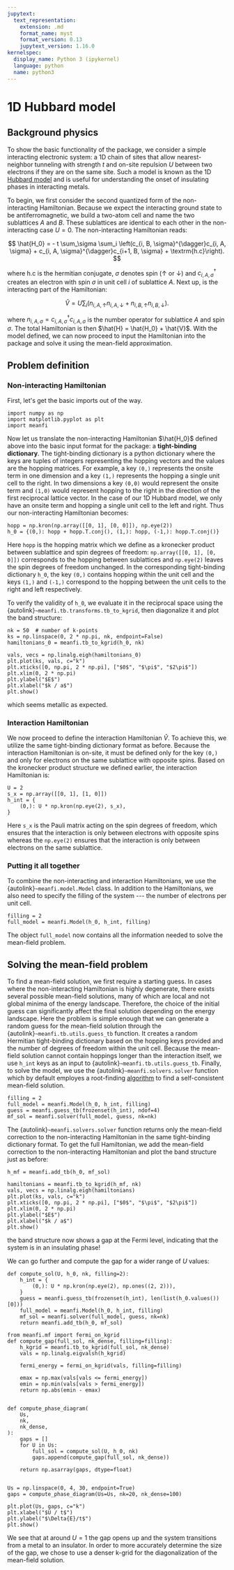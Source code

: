```yaml
---
jupytext:
  text_representation:
    extension: .md
    format_name: myst
    format_version: 0.13
    jupytext_version: 1.16.0
kernelspec:
  display_name: Python 3 (ipykernel)
  language: python
  name: python3
---
```


# 1D Hubbard model

## Background physics

To show the basic functionality of the package, we consider a simple interacting electronic system: a 1D chain of sites that allow nearest-neighbor tunneling with strength $t$ and on-site repulsion $U$ between two electrons if they are on the same site.
Such a model is known as the 1D [Hubbard model](https://en.wikipedia.org/wiki/Hubbard_model) and is useful for understanding the onset of insulating phases in interacting metals.

To begin, we first consider the second quantized form of the non-interacting Hamiltonian.
Because we expect the interacting ground state to be antiferromagnetic, we build a two-atom cell and name the two sublattices $A$ and $B$.
These sublattices are identical to each other in the non-interacting case $U=0$.
The non-interacting Hamiltonian reads:

$$
\hat{H_0} = - t \sum_\sigma \sum_i \left(c_{i, B, \sigma}^{\dagger}c_{i, A, \sigma} + c_{i, A, \sigma}^{\dagger}c_{i+1, B, \sigma} + \textrm{h.c}\right).
$$

where $\textrm{h.c}$ is the hermitian conjugate, $\sigma$ denotes spin ($\uparrow$ or $\downarrow$) and $c_{i, A, \sigma}^{\dagger}$ creates an electron with spin $\sigma$ in unit cell $i$ of sublattice $A$.
Next up, is the interacting part of the Hamiltonian:

$$
\hat{V} = U \sum_i \left(n_{i, A, \uparrow} n_{i, A, \downarrow} + n_{i, B, \uparrow} n_{i, B, \downarrow}\right).
$$

where $n_{i, A, \sigma} = c_{i, A, \sigma}^{\dagger}c_{i, A, \sigma}$ is the number operator for sublattice $A$ and spin $\sigma$.
The total Hamiltonian is then $\hat{H} = \hat{H_0} + \hat{V}$.
With the model defined, we can now proceed to input the Hamiltonian into the package and solve it using the mean-field approximation.

## Problem definition

### Non-interacting Hamiltonian

First, let's get the basic imports out of the way.

```{code-cell} ipython3
import numpy as np
import matplotlib.pyplot as plt
import meanfi
```

Now let us translate the non-interacting Hamiltonian $\hat{H_0}$ defined above into the basic input format for the package: a **tight-binding dictionary**.
The tight-binding dictionary is a python dictionary where the keys are tuples of integers representing the hopping vectors and the values are the hopping matrices.
For example, a key `(0,)` represents the onsite term in one dimension and a key `(1,)` represents the hopping a single unit cell to the right.
In two dimensions a key `(0,0)` would represent the onsite term and `(1,0)` would represent hopping to the right in the direction of the first reciprocal lattice vector.
In the case of our 1D Hubbard model, we only have an onsite term and hopping a single unit cell to the left and right.
Thus our non-interacting Hamiltonian  becomes:

```{code-cell} ipython3
hopp = np.kron(np.array([[0, 1], [0, 0]]), np.eye(2))
h_0 = {(0,): hopp + hopp.T.conj(), (1,): hopp, (-1,): hopp.T.conj()}
```

Here `hopp` is the hopping matrix which we define as a kronecker product between sublattice and spin degrees of freedom: `np.array([[0, 1], [0, 0]])` corresponds to the hopping between sublattices and `np.eye(2)` leaves the spin degrees of freedom unchanged.
In the corresponding tight-binding dictionary `h_0`, the key `(0,)` contains hopping within the unit cell and the keys `(1,)` and `(-1,)` correspond to the hopping between the unit cells to the right and left respectively.

To verify the validity of `h_0`, we evaluate it in the reciprocal space using the {autolink}`~meanfi.tb.transforms.tb_to_kgrid`, then diagonalize it and plot the band structure:

```{code-cell} ipython3
nk = 50  # number of k-points
ks = np.linspace(0, 2 * np.pi, nk, endpoint=False)
hamiltonians_0 = meanfi.tb_to_kgrid(h_0, nk)

vals, vecs = np.linalg.eigh(hamiltonians_0)
plt.plot(ks, vals, c="k")
plt.xticks([0, np.pi, 2 * np.pi], ["$0$", "$\pi$", "$2\pi$"])
plt.xlim(0, 2 * np.pi)
plt.ylabel("$E$")
plt.xlabel("$k / a$")
plt.show()
```

which seems metallic as expected.

### Interaction Hamiltonian

We now proceed to define the interaction Hamiltonian $\hat{V}$.
To achieve this, we utilize the same tight-binding dictionary format as before.
Because the interaction Hamiltonian is on-site, it must be defined only for the key `(0,)` and only for electrons on the same sublattice with opposite spins.
Based on the kronecker product structure we defined earlier, the interaction Hamiltonian is:

```{code-cell} ipython3
U = 2
s_x = np.array([[0, 1], [1, 0]])
h_int = {
    (0,): U * np.kron(np.eye(2), s_x),
}
```

Here `s_x` is the Pauli matrix acting on the spin degrees of freedom, which ensures that the interaction is only between electrons with opposite spins whereas the `np.eye(2)` ensures that the interaction is only between electrons on the same sublattice.

### Putting it all together

To combine the non-interacting and interaction Hamiltonians, we use the {autolink}`~meanfi.model.Model` class.
In addition to the Hamiltonians, we also need to specify the filling of the system --- the number of electrons per unit cell.

```{code-cell} ipython3
filling = 2
full_model = meanfi.Model(h_0, h_int, filling)
```

The object `full_model` now contains all the information needed to solve the mean-field problem.

## Solving the mean-field problem

To find a mean-field solution, we first require a starting guess.
In cases where the non-interacting Hamiltonian is highly degenerate, there exists several possible mean-field solutions, many of which are local and not global minima of the energy landscape.
Therefore, the choice of the initial guess can significantly affect the final solution depending on the energy landscape.
Here the problem is simple enough that we can generate a random guess for the mean-field solution through the {autolink}`~meanfi.tb.utils.guess_tb` function.
It creates a random Hermitian tight-binding dictionary based on the hopping keys provided and the number of degrees of freedom within the unit cell.
Because the mean-field solution cannot contain hoppings longer than the interaction itself, we use `h_int` keys as an input to {autolink}`~meanfi.tb.utils.guess_tb`.
Finally, to solve the model, we use the {autolink}`~meanfi.solvers.solver` function which by default employes a root-finding [algorithm](https://docs.scipy.org/doc/scipy/reference/generated/scipy.optimize.anderson.html) to find a self-consistent mean-field solution.

```{code-cell} ipython3
filling = 2
full_model = meanfi.Model(h_0, h_int, filling)
guess = meanfi.guess_tb(frozenset(h_int), ndof=4)
mf_sol = meanfi.solver(full_model, guess, nk=nk)
```

The {autolink}`~meanfi.solvers.solver` function returns only the mean-field correction to the non-interacting Hamiltonian in the same tight-binding dictionary format.
To get the full Hamiltonian, we add the mean-field correction to the non-interacting Hamiltonian and plot the band structure just as before:

```{code-cell} ipython3
h_mf = meanfi.add_tb(h_0, mf_sol)

hamiltonians = meanfi.tb_to_kgrid(h_mf, nk)
vals, vecs = np.linalg.eigh(hamiltonians)
plt.plot(ks, vals, c="k")
plt.xticks([0, np.pi, 2 * np.pi], ["$0$", "$\pi$", "$2\pi$"])
plt.xlim(0, 2 * np.pi)
plt.ylabel("$E$")
plt.xlabel("$k / a$")
plt.show()
```

the band structure now shows a gap at the Fermi level, indicating that the system is in an insulating phase!


We can go further and compute the gap for a wider range of $U$ values:

```{code-cell} ipython3
def compute_sol(U, h_0, nk, filling=2):
    h_int = {
        (0,): U * np.kron(np.eye(2), np.ones((2, 2))),
    }
    guess = meanfi.guess_tb(frozenset(h_int), len(list(h_0.values())[0]))
    full_model = meanfi.Model(h_0, h_int, filling)
    mf_sol = meanfi.solver(full_model, guess, nk=nk)
    return meanfi.add_tb(h_0, mf_sol)

from meanfi.mf import fermi_on_kgrid
def compute_gap(full_sol, nk_dense, filling=filling):
    h_kgrid = meanfi.tb_to_kgrid(full_sol, nk_dense)
    vals = np.linalg.eigvalsh(h_kgrid)

    fermi_energy = fermi_on_kgrid(vals, filling=filling)

    emax = np.max(vals[vals <= fermi_energy])
    emin = np.min(vals[vals > fermi_energy])
    return np.abs(emin - emax)


def compute_phase_diagram(
    Us,
    nk,
    nk_dense,
):
    gaps = []
    for U in Us:
        full_sol = compute_sol(U, h_0, nk)
        gaps.append(compute_gap(full_sol, nk_dense))

    return np.asarray(gaps, dtype=float)


Us = np.linspace(0, 4, 30, endpoint=True)
gaps = compute_phase_diagram(Us=Us, nk=20, nk_dense=100)

plt.plot(Us, gaps, c="k")
plt.xlabel("$U / t$")
plt.ylabel("$\Delta{E}/t$")
plt.show()
```

We see that at around $U=1$ the gap opens up and the system transitions from a metal to an insulator.  In order to more accurately determine the size of the gap, we chose to use a denser k-grid for the diagonalization of the mean-field solution.
